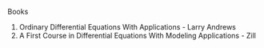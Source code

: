
Books

1. Ordinary Differential Equations With Applications - Larry Andrews
2. A First Course in Differential Equations With Modeling Applications - Zill
